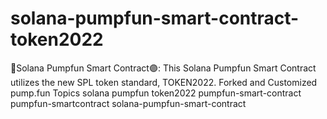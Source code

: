 # solana-pumpfun-smart-contract-token2022
💊Solana Pumpfun Smart Contract🟣: This Solana Pumpfun Smart Contract utilizes the new SPL token standard, TOKEN2022. Forked and Customized pump.fun  Topics solana pumpfun token2022 pumpfun-smart-contract pumpfun-smartcontract solana-pumpfun-smart-contract
